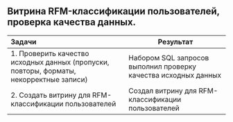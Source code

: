 ## Витрина RFM-классификации пользователей, проверка качества данных.

| Задачи | Результат |
|:-----|------|
|1. Проверить качество исходных данных (пропуски, повторы, форматы, некорректные записи)     | Набором SQL запросов выполнил проверку качества исходных данных
|2. Создать витрину для RFM-классификации пользователей     |Создал витрину для RFM-классификации пользователей
